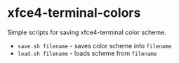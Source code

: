 xfce4-terminal-colors
=====================

Simple scripts for saving xfce4-terminal color scheme. 

* `save.sh filename` - saves color scheme into `filename`
* `load.sh filename` - loads scheme from `filename`
